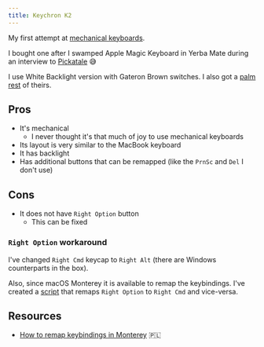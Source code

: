 ```yaml
---
title: Keychron K2
---
```


My first attempt at [mechanical keyboards](https://www.keychron.com/products/keychron-k2-wireless-mechanical-keyboard).

I bought one after I swamped Apple Magic Keyboard in Yerba Mate during an interview to [Pickatale](https://pickatale.com) 😅

I use White Backlight version with Gateron Brown switches. I also got a [palm rest](https://www.keychron.com/products/keychron-keyboard-wooden-palm-rest) of theirs.

## Pros

- It's mechanical
  - I never thought it's that much of joy to use mechanical keyboards
- Its layout is very similar to the MacBook keyboard
- It has backlight
- Has additional buttons that can be remapped (like the `PrnSc` and `Del` I don't use)

## Cons

- It does not have `Right Option` button
  - This can be fixed

### `Right Option` workaround

I've changed `Right Cmd` keycap to `Right Alt` (there are Windows counterparts in the box).

Also, since macOS Monterey it is available to remap the keybindings. I've created a [script](https://github.com/kkoscielniak/d3/blob/master/scripts/keymappings.sh) that remaps `Right Option` to `Right Cmd` and vice-versa.

## Resources

- [How to remap keybindings in Monterey](https://imagazine.pl/2021/11/16/zmiana-funkcja-przypisanej-do-klawisza-pod-macos-za-pomoca-shell-skryptu-bez-karabiner-karabiner-elements/) 🇵🇱
